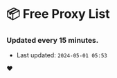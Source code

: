 # :package: Free Proxy List
### Updated every 15 minutes.

- Last updated: `2024-05-01 05:53`

:heart:
